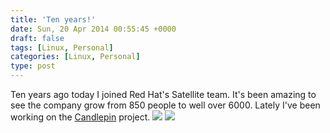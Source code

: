 ```yaml
---
title: 'Ten years!'
date: Sun, 20 Apr 2014 00:55:45 +0000
draft: false
tags: [Linux, Personal]
categories: [Linux, Personal]
type: post
---
```


Ten years ago today I joined Red Hat's Satellite team. It's been amazing to see the company grow from 850 people to well over 6000. Lately I've been working on the [Candlepin](https://github.com/candlepin/candlepin/) project. ![](http://candlepinproject.org/images/logo-frontpage.png) ![](http://zeusville.files.wordpress.com/2012/04/linkedin.png?w=290)